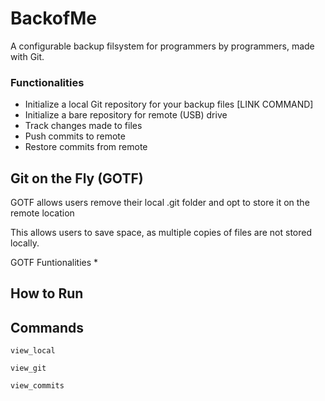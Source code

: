 # BackofMe

A configurable backup filsystem for programmers by programmers, made with Git.

### Functionalities
* Initialize a local Git repository for your backup files [LINK COMMAND]
* Initialize a bare repository for remote (USB) drive
* Track changes made to files
* Push commits to remote
* Restore commits from remote


## Git on the Fly (GOTF)
GOTF allows users remove their local .git folder and opt to store it on the remote location

This allows users to save space, as multiple copies of files are not stored locally.

GOTF Funtionalities
*

## How to Run

## Commands
```
view_local
```

```
view_git
```

```
view_commits
```
